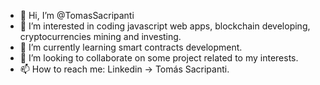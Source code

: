 - 👋 Hi, I’m @TomasSacripanti
- 👀 I’m interested in coding javascript web apps, blockchain developing, cryptocurrencies mining and investing.
- 🌱 I’m currently learning smart contracts development.
- 💞️ I’m looking to collaborate on some project related to my interests.
- 📫 How to reach me: Linkedin -> Tomás Sacripanti.

<!---
TomasSacripanti/TomasSacripanti is a ✨ special ✨ repository because its `README.md` (this file) appears on your GitHub profile.
You can click the Preview link to take a look at your changes.
--->
